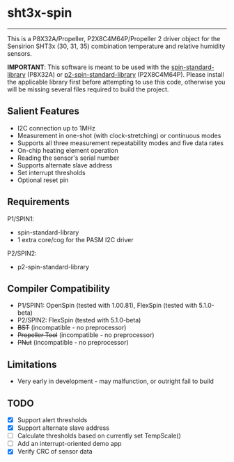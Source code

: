 # sht3x-spin
------------

This is a P8X32A/Propeller, P2X8C4M64P/Propeller 2 driver object for the Sensirion SHT3x (30, 31, 35) combination temperature and relative humidity sensors.

**IMPORTANT**: This software is meant to be used with the [spin-standard-library](https://github.com/avsa242/spin-standard-library) (P8X32A) or [p2-spin-standard-library](https://github.com/avsa242/p2-spin-standard-library) (P2X8C4M64P). Please install the applicable library first before attempting to use this code, otherwise you will be missing several files required to build the project.

## Salient Features

* I2C connection up to 1MHz
* Measurement in one-shot (with clock-stretching) or continuous modes
* Supports all three measurement repeatability modes and five data rates
* On-chip heating element operation
* Reading the sensor's serial number
* Supports alternate slave address
* Set interrupt thresholds
* Optional reset pin

## Requirements

P1/SPIN1:
* spin-standard-library
* 1 extra core/cog for the PASM I2C driver

P2/SPIN2:
* p2-spin-standard-library

## Compiler Compatibility

* P1/SPIN1: OpenSpin (tested with 1.00.81), FlexSpin (tested with 5.1.0-beta)
* P2/SPIN2: FlexSpin (tested with 5.1.0-beta)
* ~~BST~~ (incompatible - no preprocessor)
* ~~Propeller Tool~~ (incompatible - no preprocessor)
* ~~PNut~~ (incompatible - no preprocessor)

## Limitations

* Very early in development - may malfunction, or outright fail to build

## TODO
- [x] Support alert thresholds
- [x] Support alternate slave address
- [ ] Calculate thresholds based on currently set TempScale()
- [ ] Add an interrupt-oriented demo app
- [x] Verify CRC of sensor data
